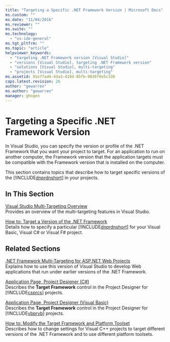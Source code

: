 ```yaml
---
title: "Targeting a Specific .NET Framework Version | Microsoft Docs"
ms.custom: ""
ms.date: "11/04/2016"
ms.reviewer: ""
ms.suite: ""
ms.technology: 
  - "vs-ide-general"
ms.tgt_pltfrm: ""
ms.topic: "article"
helpviewer_keywords: 
  - "targeting .NET Framework version [Visual Studio]"
  - "versions [Visual Studio], targeting .NET Framework version"
  - "solutions [Visual Studio], multi-targeting"
  - "projects [Visual Studio], multi-targeting"
ms.assetid: 91e77ad4-4da3-419d-85fb-9036f0e5c330
caps.latest.revision: 26
author: "gewarren"
ms.author: "gewarren"
manager: ghogen
---
```

# Targeting a Specific .NET Framework Version
In Visual Studio, you can specify the version or profile of the .NET Framework that you want your project to target. For an application to run on another computer, the Framework version that the application targets must be compatible with the Framework version that is installed on the computer.  
  
 This section contains topics that describe how to target specific versions of the [!INCLUDE[dnprdnshort](../code-quality/includes/dnprdnshort_md.md)] in your projects.  
  
## In This Section  
 [Visual Studio Multi-Targeting Overview](../ide/visual-studio-multi-targeting-overview.md)  
 Provides an overview of the multi-targeting features in Visual Studio.  
  
 [How to: Target a Version of the .NET Framework](../ide/how-to-target-a-version-of-the-dotnet-framework.md)  
 Details how to specify a particular [!INCLUDE[dnprdnshort](../code-quality/includes/dnprdnshort_md.md)] for your Visual Basic, Visual C# or Visual F# project.  
  
## Related Sections  
 [.NET Framework Multi-Targeting for ASP.NET Web Projects](http://msdn.microsoft.com/Library/8b8145a9-62f6-4fc4-8a83-47b0487cbe76)  
 Explains how to use this version of Visual Studio to develop Web applications that run under earlier versions of the .NET Framework.  
  
 [Application Page, Project Designer (C#)](../ide/reference/application-page-project-designer-csharp.md)  
 Describes the **Target Framework** control in the Project Designer for [!INCLUDE[csprcs](../data-tools/includes/csprcs_md.md)] projects.  
  
 [Application Page, Project Designer (Visual Basic)](../ide/reference/application-page-project-designer-visual-basic.md)  
 Describes the **Target Framework** control in the Project Designer for [!INCLUDE[vbprvb](../code-quality/includes/vbprvb_md.md)] projects.  
  
 [How to: Modify the Target Framework and Platform Toolset](/cpp/build/how-to-modify-the-target-framework-and-platform-toolset)  
 Describes how to change settings for Visual C++ projects to target different versions of the .NET Framework and to use different platform toolsets.